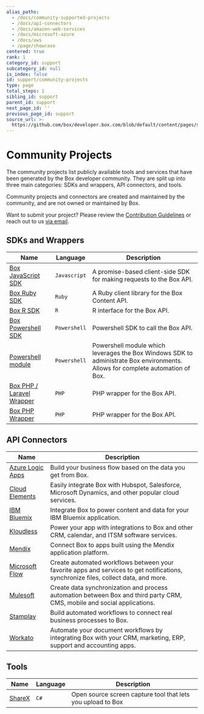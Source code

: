 ```yaml
---
alias_paths:
  - /docs/community-supported-projects
  - /docs/api-connectors
  - /docs/amazon-web-services
  - /docs/microsoft-azure
  - /docs/aws
  - /page/showcase
centered: true
rank: 1
category_id: support
subcategory_id: null
is_index: false
id: support/community-projects
type: page
total_steps: 1
sibling_id: support
parent_id: support
next_page_id: ''
previous_page_id: support
source_url: >-
  https://github.com/box/developer.box.com/blob/default/content/pages/support/community-projects.md
---
```

# Community Projects

The community projects list publicly available tools and services that have
been generated by the Box developer community. They are split up into three
main categories: SDKs and wrappers, API connectors, and tools.

<Message warning>

Community projects and connectors are created and maintained by the community,
and are not owned or maintained by Box.

</Message>

Want to submit your project? Please review the
[Contribution Guidelines][contribution-guidelines] or reach out to us
[via email][email-developer].

## SDKs and Wrappers

<!-- markdownlint-disable line-length -->

| Name                                         | Language     | Description                                                                                                                    |
| -------------------------------------------- | ------------ | ------------------------------------------------------------------------------------------------------------------------------ |
| [Box JavaScript SDK][sdk-javascript]         | `Javascript` | A promise-based client-side SDK for making requests to the Box API.                                                            |
| [Box Ruby SDK][sdk-ruby]                     | `Ruby`       | A Ruby client library for the Box Content API.                                                                                 |
| [Box R SDK][sdk-r]                           | `R`          | R interface for the Box API.                                                                                                   |
| [Box Powershell SDK][sdk-powershell]         | `Powershell` | Powershell SDK to call the Box API.                                                                                            |
| [Powershell module][sdk-poshbox]             | `Powershell` | Powershell module which leverages the Box Windows SDK to administrate Box environments. Allows for complete automation of Box. |
| [Box PHP / Laravel Wrapper][sdk-php-laravel] | `PHP`        | PHP wrapper for the Box API.                                                                                                   |
| [Box PHP Wrapper][sdk-ph]                    | `PHP`        | PHP wrapper for the Box API.                                                                                                   |

<!-- markdownlint-enable line-length -->

## API Connectors

<!-- markdownlint-disable line-length -->

| Name                                       | Description                                                                                                                         |
| ------------------------------------------ | ----------------------------------------------------------------------------------------------------------------------------------- |
| [Azure Logic Apps][connector-azure]        | Build your business flow based on the data you get from Box.                                                                        |
| [Cloud Elements][connector-cloud-elements] | Easily integrate Box with Hubspot, Salesforce, Microsoft Dynamics, and other popular cloud services.                                |
| [IBM Bluemix][connector-bluemix]           | Integrate Box to power content and data for your IBM Bluemix application.                                                           |
| [Kloudless][connector-kloudless]           | Power your app with integrations to Box and other CRM, calendar, and ITSM software services.                                        |
| [Mendix][connector-mendix]                 | Connect Box to apps built using the Mendix application platform.                                                                    |
| [Microsoft Flow][connector-ms-flow]        | Create automated workflows between your favorite apps and services to get notifications, synchronize files, collect data, and more. |
| [Mulesoft][connector-mulesoft]             | Create data synchronization and process automation between Box and third party CRM, CMS, mobile and social applications.            |
| [Stamplay][connector-stamplay]             | Build automated workflows to connect real business processes to Box.                                                                |
| [Workato][connector-workato]               | Automate your document workflows by integrating Box with your CRM, marketing, ERP, support and accounting apps.                     |

<!-- markdownlint-enable line-length -->

## Tools

<!-- markdownlint-disable line-length -->

| Name                   | Language | Description                                                 |
| ---------------------- | -------- | ----------------------------------------------------------- |
| [ShareX][tools-sharex] | `C#`     | Open source screen capture tool that lets you upload to Box |

<!-- markdownlint-enable line-length -->

[contribution-guidelines]: https://github.com/box-community/community-guidelines/blob/master/.github/CONTRIBUTING.md
[email-developer]: mailto:developer@box.com
[sdk-javascript]: https://github.com/allenmichael/box-javascript-sdk
[sdk-ruby]: https://github.com/cburnette/boxr
[sdk-r]: https://github.com/brendan-r/boxr
[sdk-powershell]: https://github.com/box-community/box-powershell-sdk-v2
[sdk-poshbox]: https://github.com/thelastofreed/PoshBox
[sdk-php-laravel]: https://github.com/maengkom/boxapi
[sdk-ph]: https://github.com/golchha21/BoxPHPAPI
[connector-azure]: https://docs.microsoft.com/en-us/azure/connectors/connectors-create-api-box
[connector-cloud-elements]: http://cloud-elements.com/elements/box/
[connector-bluemix]: https://console.ng.bluemix.net/catalog/services/box
[connector-kloudless]: https://kloudless.com/products/cloud-storage/
[connector-mendix]: https://appstore.home.mendix.com/link/app/40977/
[connector-ms-flow]: https://flow.microsoft.com/en-us/services/shared_box/box/
[connector-mulesoft]: https://docs.mulesoft.com/box-connector/4.0/
[connector-stamplay]: https://github.com/box/mojito
[connector-workato]: https://www.workato.com/integrations/box
[tools-sharex]: https://github.com/ShareX/ShareX